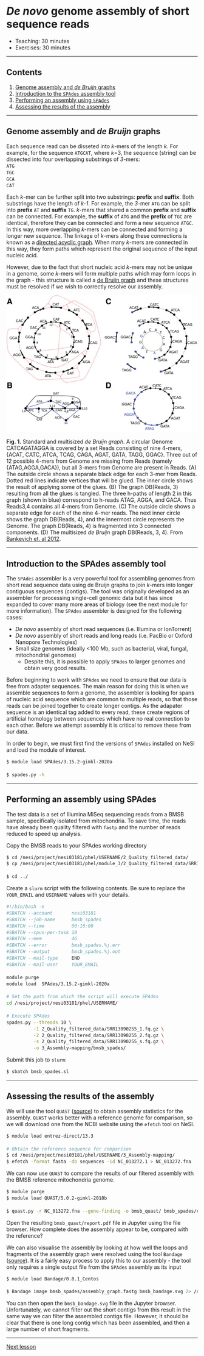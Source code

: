 # *De novo* genome assembly of short sequence reads

* Teaching: 30 minutes
* Exercises: 30 minutes

---

## Contents

1. [Genome assembly and *de Bruijn* graphs](#genome-assembly-and-de-bruijn-graphs)
1. [Introduction to the `SPAdes` assembly tool](#introduction-to-the-spades-assembly-tool)
1. [Performing an assembly using `SPAdes`](#performing-an-assembly-using-spades)
1. [Assessing the results of the assembly](#assessing-the-results-of-the-assembly)

---

## Genome assembly and *de Bruijn* graphs

Each sequence read can be disseted into *k*-mers of the length *k*. For example, for the sequence `ATGCAT`, where *k*=3, the sequence (string) can be dissected into four overlapping substrings of *3*-mers: 
<br>`ATG` 
<br>`TGC` 
<br>`GCA` 
<br>`CAT`

Each *k*-mer can be further split into two substrings: **prefix** and **suffix**. Both substrings have the length of *k-1*. For example, the *3*-mer `ATG` can be split into **prefix** `AT` and **suffix** `TG`. *k*-mers that shared a common **prefix** and **suffix** can be connected. For example, the **suffix** of `ATG` and the **prefix** of `TGC` are identical, therefore they can be connected and form a new sequence `ATGC`. In this way, more overlapping *k*-mers can be connected and forming a longer new sequence. The linkage of *k*-mers along these connections is known as a [directed acyclic graph](https://en.wikipedia.org/wiki/Directed_acyclic_graph). When many *k*-mers are connected in this way, they form paths which represent the original sequence of the input nucleic acid. 

However, due to the fact that short nucleic acid *k*-mers may not be unique in a genome, some *k*-mers will form multiple paths which may form loops in the graph - this structure is called a [de Bruijn graph](https://en.wikipedia.org/wiki/De_Bruijn_graph) and these structures must be resolved if we wish to correctly resolve our assembly.

![](../img/03_debruijn_graph.png)

**Fig. 1.** Standard and multisized *de Bruijn graph*. A circular Genome CATCAGATAGGA is covered by a set Reads consisting of nine 4-mers, {ACAT, CATC, ATCA, TCAG, CAGA, AGAT, GATA, TAGG, GGAC}. Three out of 12 possible 4-mers from Genome are missing from Reads (namely {ATAG,AGGA,GACA}), but all 3-mers from Genome are present in Reads. (A) The outside circle shows a separate black edge for each 3-mer from Reads. Dotted red lines indicate vertices that will be glued. The inner circle shows the result of applying some of the glues. (B) The graph DB(Reads, 3) resulting from all the glues is tangled. The three h-paths of length 2 in this graph (shown in blue) correspond to h-reads ATAG, AGGA, and GACA. Thus Reads3,4 contains all 4-mers from Genome. (C) The outside circle shows a separate edge for each of the nine 4-mer reads. The next inner circle shows the graph DB(Reads, 4), and the innermost circle represents the Genome. The graph DB(Reads, 4) is fragmented into 3 connected components. (D) The multisized *de Bruijn* graph DB(Reads, 3, 4). From [Bankevich et. al 2012](https://dx.doi.org/10.1089%2Fcmb.2012.0021).
 
---

## Introduction to the SPAdes assembly tool

The `SPAdes` assembler is a very powerful tool for assembling genomes from short read sequence data using de Bruijn graphs to join *k*-mers into longer contiguous sequences (contigs). The tool was originally developed as an assembler for processing single-cell genomic data but it has since expanded to cover many more areas of biology (see the next module for more information). The `SPAdes` assembler is designed for the following cases:

* *De novo* assembly of short read sequences (i.e. Illumina or IonTorrent)
* *De novo* assembly of short reads and long reads (i.e. PacBio or Oxford Nanopore Technologies)
* Small size genomes (ideally <100 Mb, such as bacterial, viral, fungal, mitochondrial genomes)
  * Despite this, it is possible to apply `SPAdes` to larger genomes and obtain very good results.

Before beginning to work with `SPAdes` we need to ensure that our data is free from adapter sequences. The main reason for doing this is when we assemble sequences to form a genome, the assembler is looking for spans of nucleic acid sequence which are common to multiple reads, so that those reads can be joined together to create longer contigs. As the adapater sequence is an identical tag added to every read, these create regions of artificial homology between sequences which have no real connection to each other. Before we attempt assembly it is critical to remove these from our data.

In order to begin, we must first find the versions of `SPAdes` installed on NeSI and load the module of interest.

```bash
$ module load SPAdes/3.15.2-gimkl-2020a

$ spades.py -h
```

---

## Performing an assembly using SPAdes

The test data is a set of Illumina MiSeq sequencing reads from a BMSB sample, specifically isolated from mitochondria. To save time, the reads have already been quality filtered with `fastp` and the number of reads reduced to speed up analysis.

Copy the BMSB reads to your SPAdes working directory

```bash
$ cd /nesi/project/nesi03181/phel/USERNAME/2_Quality_filtered_data/
$ cp /nesi/project/nesi03181/phel/module_3/2_Quality_filtered_data/SRR13090255_*.fq.gz ./

$ cd ../
```

Create a `slurm` script with the following contents. Be sure to replace the `YOUR_EMAIL` and `USERNAME` values with your details.

```bash
#!/bin/bash -e
#SBATCH --account       nesi03181
#SBATCH --job-name      bmsb_spades
#SBATCH --time          00:10:00
#SBATCH --cpus-per-task 10
#SBATCH --mem           4G
#SBATCH --error         bmsb_spades.%j.err
#SBATCH --output        bmsb_spades.%j.out
#SBATCH --mail-type     END
#SBATCH --mail-user     YOUR_EMAIL

module purge
module load  SPAdes/3.15.2-gimkl-2020a

# Set the path from which the script will execute SPAdes
cd /nesi/project/nesi03181/phel/USERNAME/

# Execute SPAdes
spades.py --threads 10 \
          -1 2_Quality_filtered_data/SRR13090255_1.fq.gz \
          -2 2_Quality_filtered_data/SRR13090255_2.fq.gz \
          -s 2_Quality_filtered_data/SRR13090255_s.fq.gz \
          -o 3_Assembly-mapping/bmsb_spades/ 
```
Submit this job to `slurm`:

```bash
$ sbatch bmsb_spades.sl
```

---

## Assessing the results of the assembly

We will use the tool `QUAST` ([source](http://bioinf.spbau.ru/quast)) to obtain assembly statistics for the assembly. `QUAST` works better with a reference genome for comparison, so we will download one from the NCBI website using the `efetch` tool on NeSI.

```bash
$ module load entrez-direct/13.3

# Obtain the reference sequence for comparison
$ cd /nesi/project/nesi03181/phel/USERNAME/3_Assembly-mapping/
$ efetch -format fasta -db sequences -id NC_013272.1 > NC_013272.fna
```

We can now use `QUAST` to compare the results of our filtered assembly with the BMSB reference mitochondria genome.

```bash
$ module purge
$ module load QUAST/5.0.2-gimkl-2018b

$ quast.py -r NC_013272.fna --gene-finding -o bmsb_quast/ bmsb_spades/contigs.fasta
```

Open the resulting `bmsb_quast/report.pdf` file in Jupyter using the file browser. How complete does the assembly appear to be, compared with the reference?

We can also visualise the assembly by looking at how well the loops and fragments of the assembly graph were resolved using the tool `Bandage` ([source](https://rrwick.github.io/Bandage/)). It is a fairly easy process to apply this to our assembly - the tool only requires a single output file from the `SPAdes` assembly as its input

```bash
$ module load Bandage/0.8.1_Centos

$ Bandage image bmsb_spades/assembly_graph.fastg bmsb_bandage.svg 2> /dev/null
```

You can then open the `bmsb_bandage.svg` file in the Jupyter browser. Unfortunately, we cannot filter out the short contigs from this result in the same way we can filter the assembled contigs file. However, it should be clear that there is one long contig which has been assembled, and then a large number of short fragments.

---

[Next lesson](06-assembly-choices.md)
